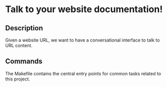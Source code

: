 # Talk to your website documentation!

## Description

Given a website URL, we want to have a conversational interface to talk to URL content.

## Commands

The Makefile contains the central entry points for common tasks related to this project.

